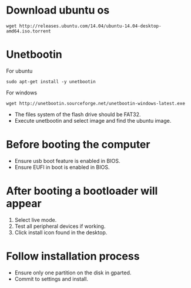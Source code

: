 # Download ubuntu os
```
wget http://releases.ubuntu.com/14.04/ubuntu-14.04-desktop-amd64.iso.torrent
```



# Unetbootin
For ubuntu
```
sudo apt-get install -y unetbootin
```
For windows
```
wget http://unetbootin.sourceforge.net/unetbootin-windows-latest.exe
```

- The files system of the flash drive should be FAT32.
- Execute unetbootin and select image and find the ubuntu image.



# Before booting the computer
- Ensure usb boot feature is enabled in BIOS.
- Ensure EUFI in boot is enabled in BIOS.



# After booting a bootloader will appear
1. Select live mode.
2. Test all peripheral devices if working.
3. Click install icon found in the desktop.



# Follow installation process
- Ensure only one partition on the disk in gparted.
- Commit to settings and install.
